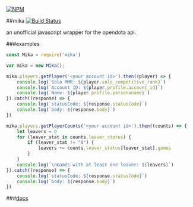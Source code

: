 [![NPM](https://nodei.co/npm/mika.png?downloads=true&downloadRank=true&stars=true)](https://nodei.co/npm/mika/)

##mika [![Build Status](https://travis-ci.org/bippum/mika.svg?branch=master)](https://travis-ci.org/bippum/mika)

an unofficial javascript wrapper for the opendota api.

###examples

```js
const Mika = require('mika')

var mika = new Mika();

mika.players.getPlayer('<your account id>').then((player) => {
    console.log(`Solo MMR: ${player.solo_competitive_rank}`)
    console.log(`Account ID: ${player.profile.account_id}`)
    console.log(`Name: ${player.profile.personaname}`)
}).catch((response) => {
    console.log(`statusCode: ${response.statusCode}`)
    console.log(`body: ${response.body}`)
})

mika.players.getPlayerCounts('<your account id>').then((counts) => {
    let leavers = 0
    for (leaver_stat in counts.leaver_status) {
        if (leaver_stat != "0") {
            leavers += counts.leaver_status[leaver_stat].games
        }
    }
    console.log(`\nGames with at least one leaver: ${leavers}`)
}).catch((response) => {
    console.log(`statusCode: ${response.statusCode}`)
    console.log(`body: ${response.body}`)
})
```

###[docs](https://bippum.github.io/mika-docs/)
